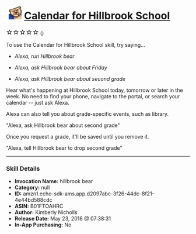 # &nbsp;<img src="skill_icon" alt="Calendar for Hillbrook School icon" width="36"> [Calendar for Hillbrook School](http://alexa.amazon.com/#skills/amzn1.echo-sdk-ams.app.d2097abc-3f26-44dc-8f21-4e44bd588cdc)
![0 stars](../../images/ic_star_border_black_18dp_1x.png)![0 stars](../../images/ic_star_border_black_18dp_1x.png)![0 stars](../../images/ic_star_border_black_18dp_1x.png)![0 stars](../../images/ic_star_border_black_18dp_1x.png)![0 stars](../../images/ic_star_border_black_18dp_1x.png) 0

To use the Calendar for Hillbrook School skill, try saying...

* *Alexa, run Hillbrook bear*

* *Alexa, ask Hillbrook bear about Friday*

* *Alexa, ask Hillbrook bear about second grade*

Hear what's happening at Hillbrook School today, tomorrow or later in the week. No need to find your phone, navigate to the portal, or search your calendar -- just ask Alexa.

Alexa can also tell you about grade-specific events, such as library.

"Alexa, ask Hillbrook bear about second grade"

Once you request a grade, it'll be saved until you remove it.

"Alexa, tell Hillbrook bear to drop second grade"

***

### Skill Details

* **Invocation Name:** hillbrook bear
* **Category:** null
* **ID:** amzn1.echo-sdk-ams.app.d2097abc-3f26-44dc-8f21-4e44bd588cdc
* **ASIN:** B01FTOAHRC
* **Author:** Kimberly Nicholls
* **Release Date:** May 23, 2016 @ 07:38:31
* **In-App Purchasing:** No
